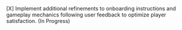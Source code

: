 [X] Implement additional refinements to onboarding instructions and gameplay mechanics following user feedback to optimize player satisfaction. (In Progress)